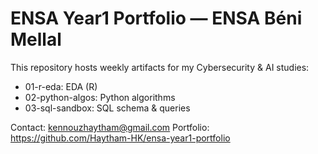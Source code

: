 # ENSA Year1 Portfolio — ENSA Béni Mellal

This repository hosts weekly artifacts for my Cybersecurity & AI studies:
- 01-r-eda: EDA (R)
- 02-python-algos: Python algorithms
- 03-sql-sandbox: SQL schema & queries


Contact: kennouzhaytham@gmail.com
Portfolio: https://github.com/Haytham-HK/ensa-year1-portfolio
